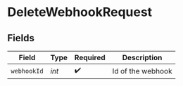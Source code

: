 # DeleteWebhookRequest


## Fields

| Field              | Type               | Required           | Description        |
| ------------------ | ------------------ | ------------------ | ------------------ |
| `webhookId`        | *int*              | :heavy_check_mark: | Id of the webhook  |